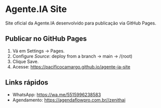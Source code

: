 # Agente.IA Site
Site oficial da Agente.IA desenvolvido para publicação via GitHub Pages.

## Publicar no GitHub Pages
1. Vá em Settings → Pages.
2. Configure *Source*: deploy from a branch → main → /(root)
3. Clique Save.
4. Acesse: https://pacificocamargo.github.io/agente-ia-site

## Links rápidos
- WhatsApp: https://wa.me/5515996238583
- Agendamento: https://agendaflowpro.com.br//zenithai
